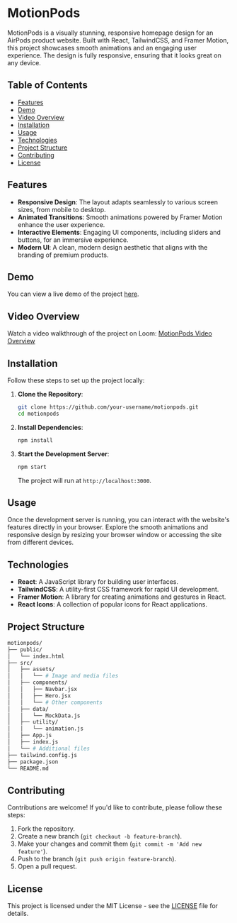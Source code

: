 # MotionPods

MotionPods is a visually stunning, responsive homepage design for an AirPods product website. Built with React, TailwindCSS, and Framer Motion, this project showcases smooth animations and an engaging user experience. The design is fully responsive, ensuring that it looks great on any device.

## Table of Contents

- [Features](#features)
- [Demo](#demo)
- [Video Overview](#video-overview)
- [Installation](#installation)
- [Usage](#usage)
- [Technologies](#technologies)
- [Project Structure](#project-structure)
- [Contributing](#contributing)
- [License](#license)

## Features

- **Responsive Design**: The layout adapts seamlessly to various screen sizes, from mobile to desktop.
- **Animated Transitions**: Smooth animations powered by Framer Motion enhance the user experience.
- **Interactive Elements**: Engaging UI components, including sliders and buttons, for an immersive experience.
- **Modern UI**: A clean, modern design aesthetic that aligns with the branding of premium products.

## Demo

You can view a live demo of the project [here](#).

## Video Overview

Watch a video walkthrough of the project on Loom: [MotionPods Video Overview](https://www.loom.com/embed/fecda6a43e074462a0ce6248a0638f71?sid=fd846ffa-3b4a-48df-8259-17cc09734d0e)

## Installation

Follow these steps to set up the project locally:

1. **Clone the Repository**:

   ```bash
   git clone https://github.com/your-username/motionpods.git
   cd motionpods
   ```

2. **Install Dependencies**:

   ```bash
   npm install
   ```

3. **Start the Development Server**:

   ```bash
   npm start
   ```

   The project will run at `http://localhost:3000`.

## Usage

Once the development server is running, you can interact with the website's features directly in your browser. Explore the smooth animations and responsive design by resizing your browser window or accessing the site from different devices.

## Technologies

- **React**: A JavaScript library for building user interfaces.
- **TailwindCSS**: A utility-first CSS framework for rapid UI development.
- **Framer Motion**: A library for creating animations and gestures in React.
- **React Icons**: A collection of popular icons for React applications.

## Project Structure

```bash
motionpods/
├── public/
│   └── index.html
├── src/
│   ├── assets/
│   │   └── # Image and media files
│   ├── components/
│   │   ├── Navbar.jsx
│   │   ├── Hero.jsx
│   │   └── # Other components
│   ├── data/
│   │   └── MockData.js
│   ├── utility/
│   │   └── animation.js
│   ├── App.js
│   ├── index.js
│   └── # Additional files
├── tailwind.config.js
├── package.json
└── README.md
```

## Contributing

Contributions are welcome! If you'd like to contribute, please follow these steps:

1. Fork the repository.
2. Create a new branch (`git checkout -b feature-branch`).
3. Make your changes and commit them (`git commit -m 'Add new feature'`).
4. Push to the branch (`git push origin feature-branch`).
5. Open a pull request.

## License

This project is licensed under the MIT License - see the [LICENSE](LICENSE) file for details.

